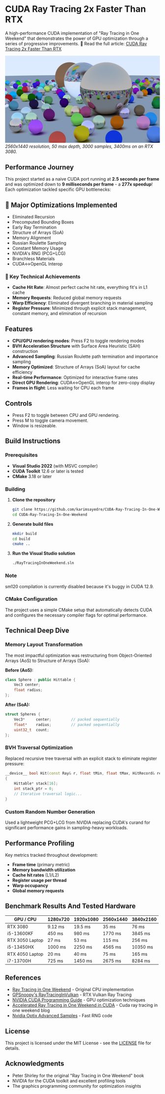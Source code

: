 # CUDA Ray Tracing 2x Faster Than RTX

A high-performance CUDA implementation of "Ray Tracing in One Weekend" that demonstrates the power of GPU optimization through a series of progressive improvements.
📘 Read the full article: [CUDA Ray Tracing 2x Faster Than RTX](https://karimsayedre.github.io/RTIOW.html)

![Ray Tracer Output](assets/2560x1440_50depth_3000samples_3400ms.png)
*2560x1440 resolution, 50 max depth, 3000 samples, 3400ms on an RTX 3080.*

## Performance Journey

This project started as a naive CUDA port running at **2.5 seconds per frame** and was optimized down to **9 milliseconds per frame** - a **277x speedup**! Each optimization tackled specific GPU bottlenecks:

## 🚀 Major Optimizations Implemented
* Eliminated Recursion       
* Precomputed Bounding Boxes 
* Early Ray Termination      
* Structure of Arrays (SoA)  
* Memory Alignment           
* Russian Roulette Sampling  
* Constant Memory Usage      
* NVIDIA's RNG (PCG+LCG)     
* Branchless Materials       
* CUDA↔OpenGL Interop        

### 🎯 Key Technical Achievements

- **Cache Hit Rate**: Almost perfect cache hit rate, everything fit's in L1 cache
- **Memory Requests**: Reduced global memory requests 
- **Warp Efficiency**: Eliminated divergent branching in material sampling
- **Register Pressure**: Minimized through explicit stack management, constant memory, and elimination of recursion

## Features

- **CPU/GPU rendering modes**: Press F2 to toggle rendering modes 
- **BVH Acceleration Structure** with Surface Area Heuristic (SAH) construction
- **Advanced Sampling**: Russian Roulette path termination and importance sampling
- **Memory Optimized**: Structure of Arrays (SoA) layout for cache efficiency
- **Real-time Performance**: Optimized for interactive frame rates
- **Direct GPU Rendering**: CUDA↔OpenGL interop for zero-copy display
- **Frames in flight**: Less waiting for CPU each frame

## Controls
- Press F2 to toggle between CPU and GPU rendering.
- Press M to toggle camera movement.
- Window is resizeable.

## Build Instructions

### Prerequisites

- **Visual Studio 2022** (with MSVC compiler)
- **CUDA Toolkit** 12.6 or later is tested
- **CMake** 3.18 or later

### Building

1. **Clone the repository**
   ```bash
   git clone https://github.com/karimsayedre/CUDA-Ray-Tracing-In-One-Weekend.git
   cd CUDA-Ray-Tracing-In-One-Weekend
   ```

2. **Generate build files**
   ```bash
   mkdir build
   cd build
   cmake ..
   ```

3. **Run the Visual Studio solution**
   ```bash
   ./RayTracingInOneWeekend.sln
   ```

### **Note**
   sm120 compilation is currently disabled because it's buggy in CUDA 12.9.

### CMake Configuration

The project uses a simple CMake setup that automatically detects CUDA and configures the necessary compiler flags for optimal performance.

## Technical Deep Dive

### Memory Layout Transformation

The most impactful optimization was restructuring from Object-Oriented Arrays (AoS) to Structure of Arrays (SoA):

**Before (AoS):**
```cpp
class Sphere : public Hittable {
    Vec3 center;
    float radius;
};
```

**After (SoA):**
```cpp
struct Spheres {
    Vec3*     center;         // packed sequentially
    float*    radius;         // packed sequentially  
    uint32_t  count;
};
```

### BVH Traversal Optimization

Replaced recursive tree traversal with an explicit stack to eliminate register pressure:

```cpp
__device__ bool Hit(const Ray& r, float tMin, float tMax, HitRecord& rec) const
{
    Hittable* stack[16];
    int stack_ptr = 0;
    // Iterative traversal logic...
}
```

### Custom Random Number Generation

Used a lightweight PCG+LCG from NVIDIA replacing CUDA's curand for significant performance gains in sampling-heavy workloads.

## Performance Profiling

Key metrics tracked throughout development:
- **Frame time** (primary metric)
- **Memory bandwidth utilization**
- **Cache hit rates** (L1/L2)
- **Register usage per thread**
- **Warp occupancy**
- **Global memory requests**

## Benchmark Results And Tested Hardware
| GPU / CPU       | 1280x720 | 1920x1080 | 2560x1440 | 3840x2160 |
| --------------- | -------- | --------- | --------- | --------- |
| RTX 3080        | 9.12 ms  | 19.5 ms   | 35 ms     | 76 ms     |
| i5-13600KF      | 450 ms   | 980 ms    | 1770 ms   | 3845 ms   |
| RTX 3050 Laptop | 27 ms    | 53 ms     | 115 ms    | 256 ms    |
| i5-13450HX      | 1000 ms  | 2250 ms   | 4565 ms   | 10350 ms  |
| RTX 4050 Laptop | 20 ms    | 40 ms     | 75 ms     | 165 ms    |
| i7-13700H       | 725 ms   | 1450 ms   | 2675 ms   | 8284 ms   |

## References

- [Ray Tracing in One Weekend](https://raytracing.github.io/books/RayTracingInOneWeekend.html) - Original CPU implementation
- [GPSnoopy's RayTracingInVulkan](https://github.com/GPSnoopy/RayTracingInVulkan) - RTX Vulkan Ray Tracing 
- [NVIDIA CUDA Programming Guide](https://docs.nvidia.com/cuda/cuda-c-programming-guide/index.html) - GPU optimization techniques
- [Accelerated Ray Tracing in One Weekend in CUDA](https://developer.nvidia.com/blog/accelerated-ray-tracing-cuda/) - Cuda ray tracing in one weekend blog
- [Nvidia Optix Advanced Samples](https://github.com/nvpro-samples/optix_advanced_samples/blob/master/src/device_include/random.h) - Fast RNG code

## License

This project is licensed under the MIT License - see the [LICENSE](LICENSE.md) file for details.

## Acknowledgments

- Peter Shirley for the original "Ray Tracing in One Weekend" book
- NVIDIA for the CUDA toolkit and excellent profiling tools
- The graphics programming community for optimization insights

